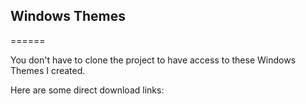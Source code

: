 ## Windows Themes
======

You don't have to clone the project to have access to these Windows Themes I created.

Here are some direct download links:
